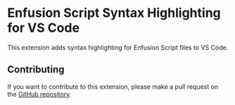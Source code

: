 # Enfusion Script Syntax Highlighting for VS Code
This extension adds syntax highlighting for Enfusion Script files to VS Code.

## Contributing
If you want to contribute to this extension, please make a pull request on the [GitHub repository](https://github.com/youarebamboozled/EnfusionSyntaxHighlight).
